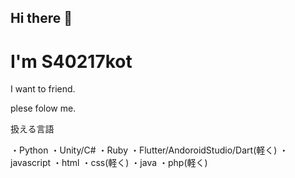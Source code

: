 ## Hi there 👋

# I'm S40217kot

I want to friend.

plese folow me.

扱える言語

・Python
・Unity/C#
・Ruby
・Flutter/AndoroidStudio/Dart(軽く)
・javascript
・html
・css(軽く)
・java
・php(軽く)
